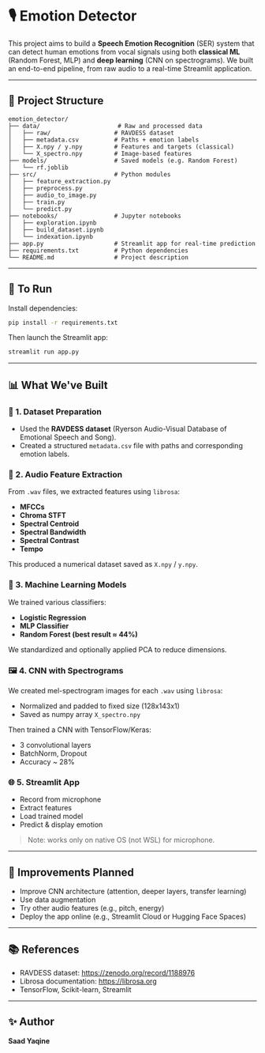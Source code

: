 # 🎙️ Emotion Detector

This project aims to build a **Speech Emotion Recognition** (SER) system that can detect human emotions from vocal signals using both **classical ML** (Random Forest, MLP) and **deep learning** (CNN on spectrograms). We built an end-to-end pipeline, from raw audio to a real-time Streamlit application.

---

## 📁 Project Structure

```
emotion_detector/
├── data/                      # Raw and processed data
│   ├── raw/                  # RAVDESS dataset
│   ├── metadata.csv          # Paths + emotion labels
│   ├── X.npy / y.npy         # Features and targets (classical)
│   └── X_spectro.npy         # Image-based features
├── models/                   # Saved models (e.g. Random Forest)
│   └── rf.joblib
├── src/                      # Python modules
│   ├── feature_extraction.py
│   ├── preprocess.py
│   ├── audio_to_image.py
│   ├── train.py
│   └── predict.py
├── notebooks/                # Jupyter notebooks
│   ├── exploration.ipynb
│   ├── build_dataset.ipynb
│   └── indexation.ipynb
├── app.py                    # Streamlit app for real-time prediction
├── requirements.txt          # Python dependencies
└── README.md                 # Project description
```

---

## 🚀 To Run

Install dependencies:

```bash
pip install -r requirements.txt
```

Then launch the Streamlit app:

```bash
streamlit run app.py
```

---

## 📊 What We've Built

### 🧩 1. Dataset Preparation

- Used the **RAVDESS dataset** (Ryerson Audio-Visual Database of Emotional Speech and Song).
- Created a structured `metadata.csv` file with paths and corresponding emotion labels.

### 🎵 2. Audio Feature Extraction

From `.wav` files, we extracted features using `librosa`:
- **MFCCs**
- **Chroma STFT**
- **Spectral Centroid**
- **Spectral Bandwidth**
- **Spectral Contrast**
- **Tempo**

This produced a numerical dataset saved as `X.npy` / `y.npy`.

### 🧠 3. Machine Learning Models

We trained various classifiers:
- **Logistic Regression**
- **MLP Classifier**
- **Random Forest (best result ≈ 44%)**

We standardized and optionally applied PCA to reduce dimensions.

### 🖼️ 4. CNN with Spectrograms

We created mel-spectrogram images for each `.wav` using `librosa`:
- Normalized and padded to fixed size (128x143x1)
- Saved as numpy array `X_spectro.npy`

Then trained a CNN with TensorFlow/Keras:
- 3 convolutional layers
- BatchNorm, Dropout
- Accuracy ~ 28%

### 🌐 5. Streamlit App

- Record from microphone
- Extract features
- Load trained model
- Predict & display emotion

> Note: works only on native OS (not WSL) for microphone.

---

## 📌 Improvements Planned

- Improve CNN architecture (attention, deeper layers, transfer learning)
- Use data augmentation
- Try other audio features (e.g., pitch, energy)
- Deploy the app online (e.g., Streamlit Cloud or Hugging Face Spaces)

---

## 📚 References

- RAVDESS dataset: https://zenodo.org/record/1188976
- Librosa documentation: https://librosa.org
- TensorFlow, Scikit-learn, Streamlit

---

## ✨ Author

**Saad Yaqine**
